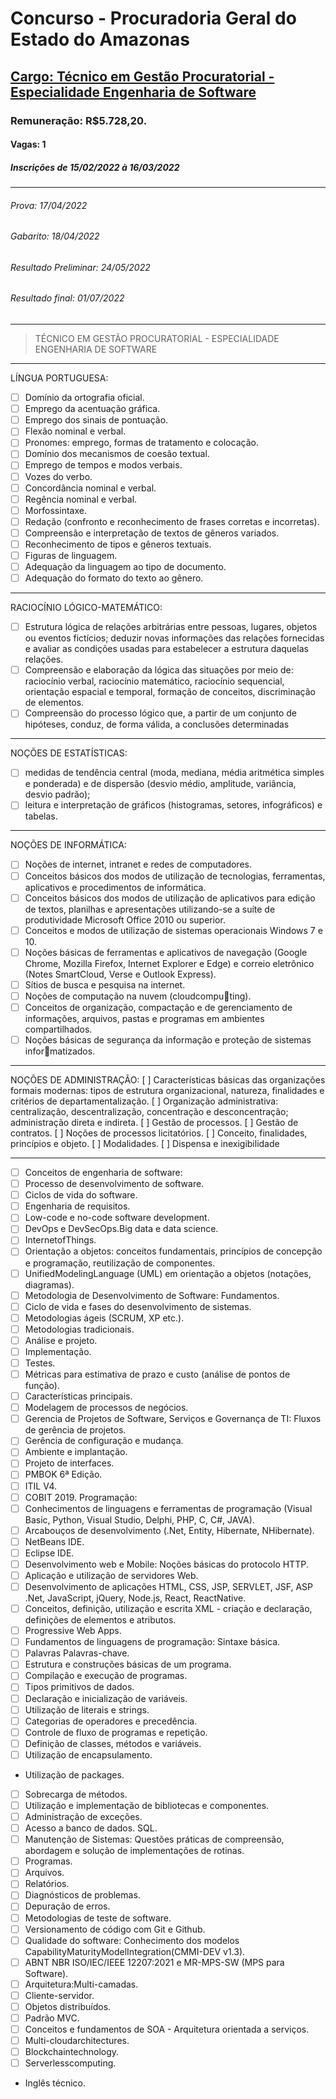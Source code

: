# Concurso - Procuradoria Geral do Estado do Amazonas
## [Cargo: Técnico em Gestão Procuratorial - Especialidade Engenharia de Software](https://www.concursosfcc.com.br/concursos/pgeam121/index.html)

### Remuneração: R$5.728,20.

#### Vagas: 1

##### Inscrições de 15/02/2022 à 16/03/2022
---
###### Prova: 17/04/2022
###### Gabarito: 18/04/2022
###### Resultado Preliminar: 24/05/2022
###### Resultado final: 01/07/2022
---
> TÉCNICO EM GESTÃO PROCURATORIAL - ESPECIALIDADE ENGENHARIA DE SOFTWARE
---

LÍNGUA PORTUGUESA:
* [ ] Domínio da ortografia oficial.
* [ ] Emprego da acentuação gráfica.
* [ ] Emprego dos sinais de pontuação.
* [ ] Flexão nominal e verbal.
* [ ] Pronomes: emprego, formas de tratamento e colocação.
* [ ] Domínio dos mecanismos de coesão textual.
* [ ] Emprego de tempos e modos verbais. 
* [ ] Vozes do verbo.
* [ ] Concordância nominal e verbal.
* [ ] Regência nominal e verbal. 
* [ ] Morfossintaxe.
* [ ] Redação (confronto e reconhecimento de frases corretas e incorretas).
* [ ] Compreensão e interpretação de textos de gêneros variados. 
* [ ] Reconhecimento de tipos e gêneros textuais.
* [ ] Figuras de linguagem. 
* [ ] Adequação da linguagem ao tipo de documento.
* [ ] Adequação do formato do texto ao gênero.
----------------------------------------------------------------------------------------------------------------------------

RACIOCÍNIO LÓGICO-MATEMÁTICO:
* [ ] Estrutura lógica de relações arbitrárias entre pessoas, lugares, objetos ou eventos fictícios; deduzir novas informações das relações fornecidas e avaliar as condições usadas para estabelecer a estrutura daquelas relações.
* [ ] Compreensão e elaboração da lógica das situações por meio de: raciocínio verbal, raciocínio matemático, raciocínio sequencial, orientação espacial e temporal, formação de conceitos, discriminação de elementos.
* [ ] Compreensão do processo lógico que, a partir de um conjunto de hipóteses, conduz, de forma válida, a conclusões determinadas
----------------------------------------------------------------------------------------------------------------------------

NOÇÕES DE ESTATÍSTICAS:
* [ ] medidas de tendência central (moda, mediana, média aritmética simples e ponderada) e de dispersão (desvio médio, amplitude, variância, desvio padrão);
* [ ] leitura e interpretação de gráficos (histogramas, setores, infográficos) e tabelas.

----------------------------------------------------------------------------------------------------------------------------

NOÇÕES DE INFORMÁTICA:
* [ ] Noções de internet, intranet e redes de computadores.
* [ ] Conceitos básicos dos modos de utilização de tecnologias, ferramentas, aplicativos e procedimentos de informática.
* [ ] Conceitos básicos dos modos de utilização de aplicativos para edição de textos, planilhas e apresentações utilizando-se a suíte de produtividade Microsoft Office 2010 ou superior.
* [ ] Conceitos e modos de utilização de sistemas operacionais Windows 7 e 10.
* [ ] Noções básicas de ferramentas e aplicativos de navegação (Google Chrome, Mozilla Firefox, Internet Explorer e Edge) e correio eletrônico (Notes SmartCloud, Verse e Outlook Express).
* [ ] Sítios de busca e pesquisa na internet.
* [ ] Noções de computação na nuvem (cloudcomputing).
* [ ] Conceitos de organização, compactação e de gerenciamento de informações, arquivos, pastas e programas em ambientes compartilhados. 
* [ ] Noções básicas de segurança da informação e proteção de sistemas informatizados.

----------------------------------------------------------------------------------------------------------------------------

NOÇÕES DE ADMINISTRAÇÃO:
[ ] Características básicas das organizações formais modernas: tipos de estrutura organizacional, natureza, finalidades e 
critérios de departamentalização.
[ ] Organização administrativa: centralização, descentralização, concentração e desconcentração; administração direta e 
indireta.
[ ] Gestão de processos.
[ ] Gestão de contratos.
[ ] Noções de processos licitatórios.
[ ] Conceito, finalidades, princípios e objeto.
[ ] Modalidades.
[ ] Dispensa e inexigibilidade

----------------------------------------------------------------------------------------------------------------------------

* [ ] Conceitos de engenharia de software: 
*   [ ] Processo de desenvolvimento de software.
*   [ ] Ciclos de vida do software.
*   [ ] Engenharia de requisitos.
*   [ ] Low-code e no-code software development.
*   [ ] DevOps e DevSecOps.Big data e data science.
*   [ ] InternetofThings.
*   [ ] Orientação a objetos: conceitos fundamentais, princípios de concepção e programação, reutilização de componentes.
*   [ ] UnifiedModelingLanguage (UML) em orientação a objetos (notações, diagramas).
*   [ ] Metodologia de Desenvolvimento de Software: Fundamentos.
*   [ ] Ciclo de vida e fases do desenvolvimento de sistemas.
*   [ ] Metodologias ágeis (SCRUM, XP etc.).
*   [ ] Metodologias tradicionais.
*   [ ] Análise e projeto.
*   [ ] Implementação.
*   [ ] Testes.
*   [ ] Métricas para estimativa de prazo e custo (análise de pontos de função).
*   [ ] Características principais.
*   [ ] Modelagem de processos de negócios.
*   [ ] Gerencia de Projetos de Software, Serviços e Governança de TI: Fluxos de gerência de projetos.
*   [ ] Gerência de configuração e mudança.
*   [ ] Ambiente e implantação.
*   [ ] Projeto de interfaces.
*   [ ] PMBOK 6ª Edição.
*   [ ] ITIL V4.
*   [ ] COBIT 2019.
Programação:
* [ ] Conhecimentos de linguagens e ferramentas de programação (Visual Basic, Python, Visual Studio, Delphi, PHP, C, C#, JAVA).
* [ ] Arcabouços de desenvolvimento (.Net, Entity, Hibernate, NHibernate).
* [ ] NetBeans IDE.
* [ ] Eclipse IDE.
* [ ] Desenvolvimento web e Mobile: Noções básicas do protocolo HTTP.
* [ ] Aplicação e utilização de servidores Web.
* [ ] Desenvolvimento de aplicações HTML, CSS, JSP, SERVLET, JSF, ASP .Net, JavaScript, jQuery, Node.js, React, ReactNative.
* [ ]  Conceitos, definição, utilização e escrita XML - criação e declaração, definições de elementos e atributos.
* [ ] Progressive Web Apps.
* [ ] Fundamentos de linguagens de programação: Sintaxe básica.
* [ ] Palavras Palavras-chave.
* [ ] Estrutura e construções básicas de um programa.
* [ ] Compilação e execução de programas.
* [ ] Tipos primitivos de dados.
* [ ] Declaração e inicialização de variáveis.
* [ ] Utilização de literais e strings.
* [ ] Categorias de operadores e precedência.
* [ ] Controle de fluxo de programas e repetição.
* [ ] Definição de classes, métodos e variáveis.
* [ ] Utilização de encapsulamento.
* Utilização de packages.
* [ ] Sobrecarga de métodos.
* [ ] Utilização e implementação de bibliotecas e componentes.
* [ ] Administração de exceções.
* [ ] Acesso a banco de dados. SQL.
* [ ] Manutenção de Sistemas: Questões práticas de compreensão, abordagem e solução de implementações de rotinas.
* [ ] Programas.
* [ ] Arquivos.
* [ ] Relatórios.
* [ ] Diagnósticos de problemas.
* [ ] Depuração de erros.
* [ ] Metodologias de teste de software.
* [ ] Versionamento de código com Git e Github.
* [ ] Qualidade do software: Conhecimento dos modelos CapabilityMaturityModelIntegration(CMMI-DEV v1.3).
* [ ] ABNT NBR ISO/IEC/IEEE 12207:2021 e MR-MPS-SW (MPS para Software).
* [ ] Arquitetura:Multi-camadas.
* [ ] Cliente-servidor.
* [ ] Objetos distribuídos.
* [ ] Padrão MVC.
* [ ] Conceitos e fundamentos de SOA - Arquitetura orientada a serviços. 
* [ ] Multi-cloudarchitectures.
* [ ] Blockchaintechnology.
* [ ] Serverlesscomputing.
* Inglês técnico.
